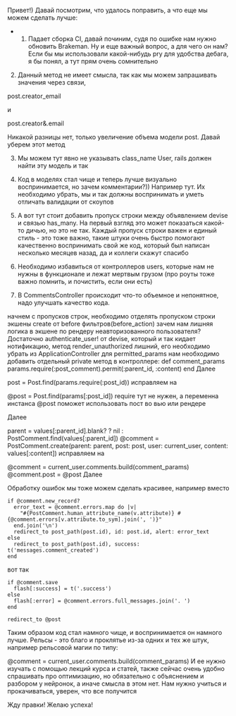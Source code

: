 Привет!) Давай посмотрим, что удалось поправить, а что еще мы можем сделать лучше:

+ 1) Падает сборка CI, давай починим, судя по ошибке нам нужно обновить Brakeman. Ну и еще важный вопрос, а для чего он нам? Если бы мы использовали какой-нибудь pry для удобства дебага, я бы понял, а тут прям очень сомнительно


2) Данный метод не имеет смысла, так как мы можем запрашивать значения через связи,

post.creator_email

и

post.creator&.email

Никакой разницы нет, только увеличение объема модели post. Давай уберем этот метод

3) Мы можем тут явно не указывать class_name User, rails должен найти эту модель и так

4) Код в моделях стал чище и теперь лучше визуально воспринимается, но зачем комментарии?)) Например тут. Их необходимо убрать, мы и так должны воспринимать и уметь отличать валидации от скоупов

5) А вот тут стоит добавить пропуск строки между объявлением devise и связью has_many. На первый взгляд это может показаться какой-то дичью, но это не так. Каждый пропуск строки важен и единый стиль - это тоже важно, такие штуки очень быстро помогают качественно воспринимать свой же код, который был написан несколько месяцев назад, да и коллеги скажут спасибо

6) Необходимо избавиться от контроллеров users, которые нам не нужны в функционале и лежат мертвым грузом (про роуты тоже важно помнить, и почистить, если они есть)

7) В CommentsController происходит что-то объемное и непонятное, надо улучшать качество кода.

начнем с пропусков строк, необходимо отделять пропуском строки экшены create от before фильтров(before_action)
зачем нам лишняя логика в экшене по рендеру неавторизованного пользователя? Достаточно authenticate_user! от devise, который и так кидает нотификацию, метод render_unauthorized лишний, его необходимо убрать из ApplicationController
для permitted_params нам необходимо добавить отдельный private метод в контроллере: def comment_params params.require(:post_comment).permit(:parent_id, :content) end
Далее

post = Post.find(params.require(:post_id))
исправляем на

@post = Post.find(params[:post_id])
require тут не нужен, а переменна инстанса @post поможет использовать пост во вью или рендере

Далее

parent = values[:parent_id].blank? ? nil : PostComment.find(values[:parent_id])
@comment = PostComment.create(parent: parent, post: post, user: current_user, content: values[:content])
исправляем на

@comment = current_user.comments.build(comment_params)
@comment.post = @post
Далее

Обработку ошибок мы тоже можем сделать красивее, например вместо

    if @comment.new_record?
      error_text = @comment.errors.map do |v|
        "#{PostComment.human_attribute_name(v.attribute)} #{@comment.errors[v.attribute.to_sym].join(', ')}"
      end.join('\n')
      redirect_to post_path(post.id), id: post.id, alert: error_text
    else
      redirect_to post_path(post.id), success: t('messages.comment_created')
    end
вот так

    if @comment.save
      flash[:success] = t('.success')
    else
      flash[:error] = @comment.errors.full_messages.join('. ')
    end

    redirect_to @post
Таким образом код стал намного чище, и воспринимается он намного лучше. Рельсы - это благо и проклятье из-за одних и тех же штук, например рельсовой магии по типу:

   @comment = current_user.comments.build(comment_params)
И ее нужно изучать с помощью лекций курса и статей, также сейчас очень удобно спрашивать про оптимизацию, но обязательно с объяснением и разбором у нейронок, а иначе смысла в этом нет. Нам нужно учиться и прокачиваться, уверен, что все получится

Жду правки! Желаю успеха!